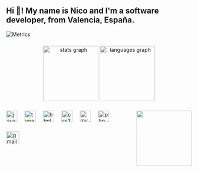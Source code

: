 <h2 align="left">Hi 👋! My name is Nico and I'm a software developer, from Valencia, España.</h2>

<!-- METRICS:START isocalendar -->
<!-- METRICS:END isocalendar -->

![Metrics](/github-metrics.svgmetrics/metrics.plugin.isocalendar.fullyear.svg)

###

<div align="center">
  <img src="https://github-readme-stats.vercel.app/api?username=Nico-Ferrero&theme=vue-dark&show_icons=true&hide_border=true&count_private=true" height="150" alt="stats graph"  />
  <img src="https://github-readme-stats.vercel.app/api/top-langs/?username=Nico-Ferrero&theme=vue-dark&show_icons=true&hide_border=true&layout=compact" height="150" alt="languages graph"  />
</div>

###

<img align="right" height="150" src="https://media3.giphy.com/media/v1.Y2lkPTZjMDliOTUyaGNuM3RraTF2ZW54M2lkY3lsZ3ZyNHlwN2UxNDNocGNpcHpwcG5nZSZlcD12MV9naWZzX3NlYXJjaCZjdD1n/jUwpNzg9IcyrK/giphy.gif"  />

###

<div align="left">
  <img src="https://cdn.jsdelivr.net/gh/devicons/devicon/icons/javascript/javascript-original.svg" height="30" alt="javascript logo"  />
  <img width="12" />
  <img src="https://cdn.jsdelivr.net/gh/devicons/devicon/icons/typescript/typescript-original.svg" height="30" alt="typescript logo"  />
  <img width="12" />
  <img src="https://cdn.jsdelivr.net/gh/devicons/devicon/icons/html5/html5-original.svg" height="30" alt="html5 logo"  />
  <img width="12" />
  <img src="https://cdn.jsdelivr.net/gh/devicons/devicon/icons/css3/css3-original.svg" height="30" alt="css3 logo"  />
  <img width="12" />
  <img src="https://cdn.jsdelivr.net/gh/devicons/devicon/icons/mysql/mysql-original.svg" height="30" alt="mysql logo"  />
  <img width="12" />
  <img src="https://cdn.jsdelivr.net/gh/devicons/devicon/icons/php/php-original.svg" height="30" alt="php logo"  />
</div>

###

<div align="left">
  <img src="https://img.shields.io/static/v1?message=Gmail&logo=gmail&label=&color=D14836&logoColor=white&labelColor=&style=for-the-badge" height="35" alt="gmail logo"  />
</div>

###

<br clear="both">


###
